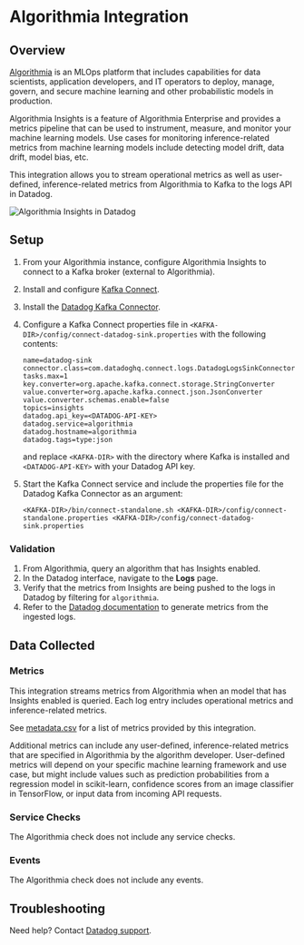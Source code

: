 # Algorithmia Integration

## Overview

[Algorithmia][1] is an MLOps platform that includes capabilities for data
scientists, application developers, and IT operators to deploy, manage, govern,
and secure machine learning and other probabilistic models in production.

Algorithmia Insights is a feature of Algorithmia Enterprise and provides a
metrics pipeline that can be used to instrument, measure, and monitor your
machine learning models. Use cases for monitoring inference-related metrics from
machine learning models include detecting model drift, data drift, model bias,
etc.

This integration allows you to stream operational metrics as well as
user-defined, inference-related metrics from Algorithmia to Kafka to the logs
API in Datadog.

![Algorithmia Insights in Datadog][2]

## Setup

1. From your Algorithmia instance, configure Algorithmia Insights to connect to
   a Kafka broker (external to Algorithmia).
2. Install and configure [Kafka Connect][3].
3. Install the [Datadog Kafka Connector][4].
4. Configure a Kafka Connect properties file in
   `<KAFKA-DIR>/config/connect-datadog-sink.properties` with the following
   contents:

   ```
   name=datadog-sink
   connector.class=com.datadoghq.connect.logs.DatadogLogsSinkConnector
   tasks.max=1
   key.converter=org.apache.kafka.connect.storage.StringConverter
   value.converter=org.apache.kafka.connect.json.JsonConverter
   value.converter.schemas.enable=false
   topics=insights
   datadog.api_key=<DATADOG-API-KEY>
   datadog.service=algorithmia
   datadog.hostname=algorithmia
   datadog.tags=type:json
   ```

   and replace `<KAFKA-DIR>` with the directory where Kafka is installed and
   `<DATADOG-API-KEY>` with your Datadog API key.

5. Start the Kafka Connect service and include the properties file for the
   Datadog Kafka Connector as an argument:

   ```
   <KAFKA-DIR>/bin/connect-standalone.sh <KAFKA-DIR>/config/connect-standalone.properties <KAFKA-DIR>/config/connect-datadog-sink.properties
   ```

### Validation

1. From Algorithmia, query an algorithm that has Insights enabled.
2. In the Datadog interface, navigate to the **Logs** page.
3. Verify that the metrics from Insights are being pushed to the logs in Datadog
   by filtering for `algorithmia`.
4. Refer to the [Datadog documentation][5] to generate metrics from the ingested
   logs.

## Data Collected

### Metrics

This integration streams metrics from Algorithmia when an model that has
Insights enabled is queried. Each log entry includes operational metrics and
inference-related metrics.

See [metadata.csv][6] for a list of metrics provided by this integration.

Additional metrics can include any user-defined, inference-related metrics that
are specified in Algorithmia by the algorithm developer. User-defined metrics
will depend on your specific machine learning framework and use case, but might
include values such as prediction probabilities from a regression model in
scikit-learn, confidence scores from an image classifier in TensorFlow, or input
data from incoming API requests.

### Service Checks

The Algorithmia check does not include any service checks.

### Events

The Algorithmia check does not include any events.

## Troubleshooting

Need help? Contact [Datadog support][7].

[1]: https://algorithmia.com/
[2]: https://raw.githubusercontent.com/DataDog/integrations-extras/master/algorithmia/images/algorithmia-insights-datadog.png
[3]: https://docs.confluent.io/current/connect/index.html
[4]: https://github.com/DataDog/datadog-kafka-connect-logs
[5]: https://docs.datadoghq.com/logs/logs_to_metrics/
[6]: https://github.com/DataDog/integrations-extras/blob/master/algorithmia/metadata.csv
[7]: https://docs.datadoghq.com/help/
